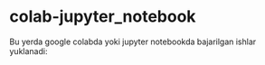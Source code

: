 # colab-jupyter_notebook
Bu yerda google colabda yoki jupyter notebookda bajarilgan ishlar yuklanadi:
